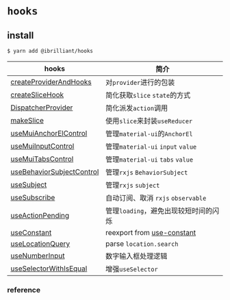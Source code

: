 # `hooks`

## install

```bash
$ yarn add @ibrilliant/hooks
```

| hooks                                                                             | 简介                                       |
| --------------------------------------------------------------------------------- | ------------------------------------------ |
| [createProviderAndHooks](./src/createProviderAndHooks/readme.md)                  | 对`provider`进行的包装                     |
| [createSliceHook](./src/createSliceHook/readme.md)                                | 简化获取`slice` `state`的方式              |
| [DispatcherProvider](./src/DispatcherProvider/readme.md)                          | 简化派发`action`调用                       |
| [makeSlice](./src/makeSlice/readme.md)                                            | 使用`slice`来封装`useReducer`              |
| [useMuiAnchorElControl](./src/Mui/useMuiAnchorElControl/readme.md)                | 管理`material-ui`的`AnchorEl`              |
| [useMuiInputControl](./src/Mui/useMuiInputControl/readme.md)                      | 管理`material-ui` `input` `value`          |
| [useMuiTabsControl](./src/Mui/useMuiTabsControl/readme.md)                        | 管理`material-ui` `tabs` `value`           |
| [useBehaviorSubjectControl](./src/Observable/useBehaviorSubjectControl/readme.md) | 管理`rxjs` `BehaviorSubject`               |
| [useSubject](./src/Observable/useSubject/readme.md)                               | 管理`rxjs` `subject`                       |
| [useSubscribe](./src/Observable/useSubscribe/readme.md)                           | 自动订阅、取消 `rxjs` `observable`         |
| [useActionPending](./src/useActionPending/readme.md)                              | 管理`loading`，避免出现较短时间的闪烁      |
| [useConstant](./src/useConstant/readme.md)                                        | reexport from [use-constant][use-constant] |
| [useLocationQuery](./src/useLocationQuery/readme.md)                              | parse `location.search`                    |
| [useNumberInput](./src/useNumberInput/readme.md)                                  | 数字输入框处理逻辑                         |
| [useSelectorWithIsEqual](./src/useSelectorWithIsEqual/readme.md)                  | 增强`useSelector`                          |

### reference

[use-constant]:[https://github.com/andarist/use-constant]
